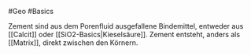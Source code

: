 #Geo #Basics 

Zement sind aus dem Porenfluid ausgefallene Bindemittel, entweder aus [[Calcit]] oder [[SiO2-Basics|Kieselsäure]]. Zement entsteht, anders als [[Matrix]], direkt zwischen den Körnern.
